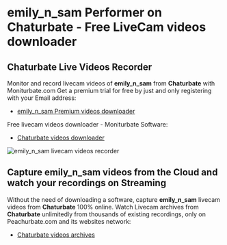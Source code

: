 # emily_n_sam Performer on Chaturbate - Free LiveCam videos downloader

## Chaturbate Live Videos Recorder

Monitor and record livecam videos of **emily_n_sam** from **Chaturbate** with Moniturbate.com
Get a premium trial for free by just and only registering with your Email address:
* [emily_n_sam Premium videos downloader](https://moniturbate.com/request-demo-licence-key.html)

Free livecam videos downloader - Moniturbate Software:
* [Chaturbate videos downloader](https://moniturbate.com/moniturbate-download-software.html)

![emily_n_sam livecam videos recorder](https://peachurnet.com/templates/moniturbate-software.png)


## Capture emily_n_sam videos from the Cloud and watch your recordings on Streaming

Without the need of downloading a software, capture **emily_n_sam** livecam videos from **Chaturbate** 100% online.
Watch Livecam archives from **Chaturbate** unlimitedly from thousands of existing recordings, only on Peachurbate.com and its websites network:
* [Chaturbate videos archives](https://peachurnet.com/)